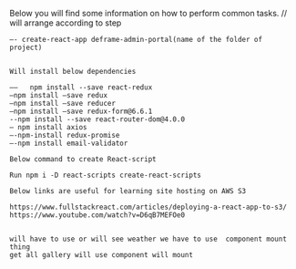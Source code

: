 Below you will find some information on how to perform common tasks.
// will arrange according to step

`````` —-   npm install -g create-react-app
—- create-react-app deframe-admin-portal(name of the folder of project)


Will install below dependencies

——   npm install --save react-redux
—npm install —save redux
—npm install —save reducer
—npm install —save redux-form@6.6.1
--npm install --save react-router-dom@4.0.0
— npm install axios
—-npm-install redux-promise
—-npm install email-validator

Below command to create React-script

Run npm i -D react-scripts create-react-scripts

Below links are useful for learning site hosting on AWS S3

https://www.fullstackreact.com/articles/deploying-a-react-app-to-s3/
https://www.youtube.com/watch?v=D6qB7MEFOe0


will have to use or will see weather we have to use  component mount  thing
get all gallery will use component will mount
